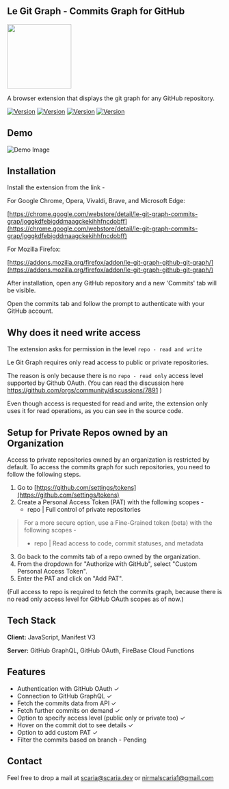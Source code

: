 ## Le Git Graph - Commits Graph for GitHub

<img src = "https://drive.google.com/uc?export=download&id=12bnQqy4cm2vQcZSKWo2INBv-69iqkF_p" width = "150">

A browser extension that displays the git graph for any GitHub repository.

[![Version](https://img.shields.io/badge/License-MIT-yellow)]()
[![Version](https://img.shields.io/badge/Version-1.3.5-yellowgreen)]()
[![Version](https://img.shields.io/badge/Chrome_CI/CD-Success-green)]()
[![Version](https://img.shields.io/badge/Firefox_CI/CD-Success-green)]()

## Demo
![Demo Image](https://user-images.githubusercontent.com/46727865/218700103-c26082db-a696-435c-934c-cc66e1c067bd.png)



## Installation

Install the extension from the link -

For Google Chrome, Opera, Vivaldi, Brave, and Microsoft Edge:

[https://chrome.google.com/webstore/detail/le-git-graph-commits-grap/joggkdfebigddmaagckekihhfncdobff](https://chrome.google.com/webstore/detail/le-git-graph-commits-grap/joggkdfebigddmaagckekihhfncdobff)

For Mozilla Firefox:

[https://addons.mozilla.org/firefox/addon/le-git-graph-github-git-graph/](https://addons.mozilla.org/firefox/addon/le-git-graph-github-git-graph/)


After installation, open any GitHub repository and a new 'Commits' tab will be visible.

Open the commits tab and follow the prompt to authenticate with your GitHub account.

## Why does it need write access

The extension asks for permission in the level
`repo - read and write`

Le Git Graph requires only read access to public or private repositories.

The reason is only because there is no `repo - read only` access level supported by Github OAuth. 
(You can read the discussion here https://github.com/orgs/community/discussions/7891 )

Even though access is requested for read and write, the extension only uses it for read operations, as you can see in the source code.

## Setup for Private Repos owned by an Organization

Access to private repositories owned by an organization is restricted by default. To access the commits graph for such repositories, you need to follow the following steps.

1. Go to [https://github.com/settings/tokens](https://github.com/settings/tokens) 
2. Create a Personal Access Token (PAT)  with the following scopes -
    - repo |  Full control of private repositories
  > For a more secure option, use a Fine-Grained token (beta) with the following scopes - 
  > - repo |  Read access to code, commit statuses, and metadata
3. Go back to the commits tab of a repo owned by the organization.
4. From the dropdown for "Authorize with GitHub", select "Custom Personal Access Token".
5. Enter the PAT and click on "Add PAT".

(Full access to repo is required to fetch the commits graph, because there is no read only access level for GitHub OAuth scopes as of now.)

## Tech Stack

**Client:** JavaScript, Manifest V3

**Server:** GitHub GraphQL, GitHub OAuth, FireBase Cloud Functions


## Features

- Authentication with GitHub OAuth  ✓
- Connection to GitHub GraphQL ✓
- Fetch the commits data from API ✓
- Fetch further commits on demand ✓
- Option to specify access level (public only or private too) ✓
- Hover on the commit dot to see details ✓
- Option to add custom PAT ✓
- Filter the commits based on branch - Pending

## Contact

Feel free to drop a mail at scaria@scaria.dev or nirmalscaria1@gmail.com
